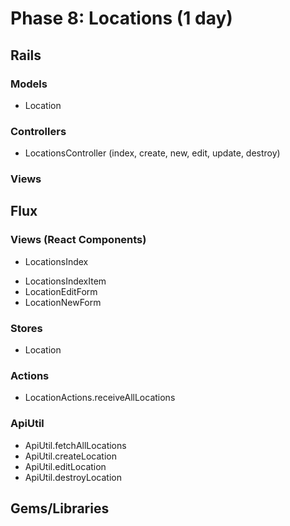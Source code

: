 # Phase 8: Locations (1 day)

## Rails
### Models
* Location

### Controllers
* LocationsController (index, create, new, edit, update, destroy)

### Views

## Flux
### Views (React Components)
* LocationsIndex
 - LocationsIndexItem
  - LocationEditForm
 - LocationNewForm

### Stores
* Location

### Actions
* LocationActions.receiveAllLocations

### ApiUtil
* ApiUtil.fetchAllLocations
* ApiUtil.createLocation
* ApiUtil.editLocation
* ApiUtil.destroyLocation

## Gems/Libraries
